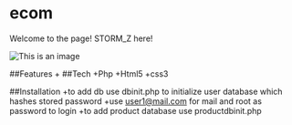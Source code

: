 # ecom

Welcome to the page! STORM_Z here!

![This is an image](https://myoctocat.com/assets/images/base-octocat.svg)

 
 ##Features
  +
 ##Tech
 +Php
 +Html5
 +css3
 
 ##Installation
 +to add db use dbinit.php to initialize user database which hashes stored password
 +use user1@mail.com for mail and root as password to login
 +to add product database use productdbinit.php
